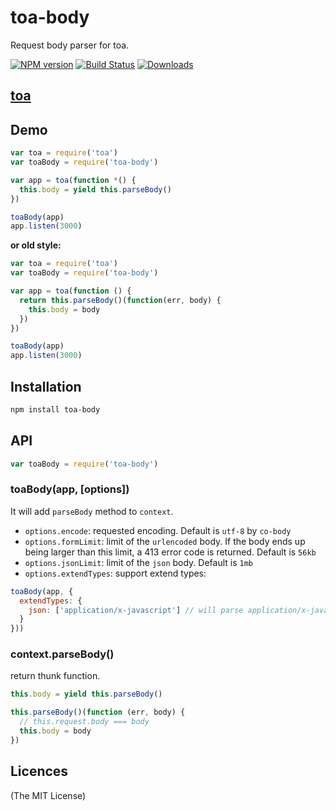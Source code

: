 toa-body
====
Request body parser for toa.

[![NPM version][npm-image]][npm-url]
[![Build Status][travis-image]][travis-url]
[![Downloads][downloads-image]][downloads-url]

## [toa](https://github.com/toajs/toa)

## Demo

```js
var toa = require('toa')
var toaBody = require('toa-body')

var app = toa(function *() {
  this.body = yield this.parseBody()
})

toaBody(app)
app.listen(3000)
```

**or old style:**
```js
var toa = require('toa')
var toaBody = require('toa-body')

var app = toa(function () {
  return this.parseBody()(function(err, body) {
    this.body = body
  })
})

toaBody(app)
app.listen(3000)
```

## Installation

```bash
npm install toa-body
```

## API

```js
var toaBody = require('toa-body')
```
### toaBody(app, [options])

It will add `parseBody` method to `context`.

- `options.encode`: requested encoding. Default is `utf-8` by `co-body`
- `options.formLimit`: limit of the `urlencoded` body. If the body ends up being larger than this limit, a 413 error code is returned. Default is `56kb`
- `options.jsonLimit`: limit of the `json` body. Default is `1mb`
- `options.extendTypes`: support extend types:

```js
toaBody(app, {
  extendTypes: {
    json: ['application/x-javascript'] // will parse application/x-javascript type body as a JSON string
  }
}))
```

### context.parseBody()

return thunk function.

```js
this.body = yield this.parseBody()
```

```js
this.parseBody()(function (err, body) {
  // this.request.body === body
  this.body = body
})
```

## Licences
(The MIT License)

[npm-url]: https://npmjs.org/package/toa-body
[npm-image]: http://img.shields.io/npm/v/toa-body.svg

[travis-url]: https://travis-ci.org/toajs/toa-body
[travis-image]: http://img.shields.io/travis/toajs/toa-body.svg

[downloads-url]: https://npmjs.org/package/toa-body
[downloads-image]: http://img.shields.io/npm/dm/toa-body.svg?style=flat-square
